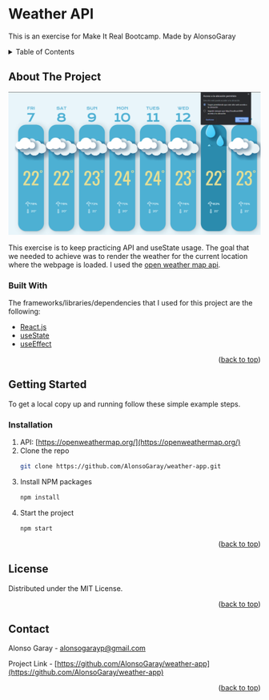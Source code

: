 # Weather API

This is an exercise for Make It Real Bootcamp.
Made by AlonsoGaray

<!-- TABLE OF CONTENTS -->
<details>
  <summary>Table of Contents</summary>
  <ol>
    <li>
      <a href="#about-the-project">About The Project</a>
      <ul>
        <li><a href="#built-with">Built With</a></li>
      </ul>
    </li>
    <li>
      <a href="#getting-started">Getting Started</a>
      <ul>
        <li><a href="#installation">Installation</a></li>
      </ul>
    </li>
    <li><a href="#license">License</a></li>
    <li><a href="#contact">Contact</a></li>
  </ol>
</details>

## About The Project


![alt text](https://raw.githubusercontent.com/AlonsoGaray/weather-app/main/src/img/Project.png)

This exercise is to keep practicing API and useState usage. The goal that we needed to achieve was to render the weather for the current location where the webpage is loaded. I used the [open weather map api](https://openweathermap.org/).

### Built With

The frameworks/libraries/dependencies that I used for this project are the following:

- [React.js](https://reactjs.org/)
- [useState](https://reactjs.org/docs/hooks-reference.html#usestate)
- [useEffect](https://reactjs.org/docs/hooks-reference.html#useEffect)

<p align="right">(<a href="#top">back to top</a>)</p>

## Getting Started

To get a local copy up and running follow these simple example steps.

### Installation
1. API: [https://openweathermap.org/](https://openweathermap.org/)
2. Clone the repo
   ```sh
   git clone https://github.com/AlonsoGaray/weather-app.git
   ```
3. Install NPM packages
   ```sh
   npm install
   ```
4. Start the project
   ```sh
   npm start
   ```

<p align="right">(<a href="#top">back to top</a>)</p>

## License

Distributed under the MIT License.

<p align="right">(<a href="#top">back to top</a>)</p>

## Contact

Alonso Garay - alonsogarayp@gmail.com

Project Link - [https://github.com/AlonsoGaray/weather-app](https://github.com/AlonsoGaray/weather-app)

<p align="right">(<a href="#top">back to top</a>)</p>
